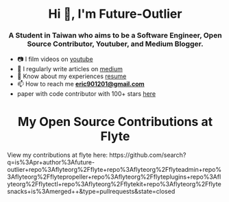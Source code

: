 <h1 align="center">Hi 👋, I'm Future-Outlier</h1>
<h3 align="center">A Student in Taiwan who aims to be a Software Engineer, Open Source Contributor, Youtuber, and Medium Blogger.</h3>
<!-- <p align="left"> <img src="https://komarev.com/ghpvc/?username=hacker-davinci&label=Profile%20views&color=0e75b6&style=flat" alt="hacker-davinci" /> </p> -->

- 📷 I film videos on [youtube](https://www.youtube.com/c/%E8%B3%87%E5%B7%A5%E7%B3%BB%E7%9A%84%E6%96%9C%E6%A7%93%E4%BA%BA%E7%94%9F)
- 📝 I regularly write articles on [medium](https://future-outlier.medium.com/)
- 📄 Know about my experiences [resume](https://Future-Outlier.github.io/CV/ERIC_CHEN_CV.pdf)
- 📫 How to reach me **eric901201@gmail.com**
- paper with code contributor with 100+ stars [here](https://github.com/SinicaGroup/Class-agnostic-Few-shot-Object-Counting)

<h1 align="center">My Open Source Contributions at Flyte</h1>
View my contributions at flyte here: https://github.com/search?q=is%3Apr+author%3Afuture-outlier+repo%3Aflyteorg%2Fflyte+repo%3Aflyteorg%2Fflyteadmin+repo%3Aflyteorg%2Fflytepropeller+repo%3Aflyteorg%2Fflyteplugins+repo%3Aflyteorg%2Fflytectl+repo%3Aflyteorg%2Fflytekit+repo%3Aflyteorg%2Fflytesnacks+is%3Amerged++&type=pullrequests&state=closed

